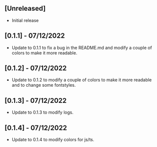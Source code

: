 ## [Unreleased]

- Initial release

## [0.1.1] - 07/12/2022

- Update to 0.1.1 to fix a bug in the README.md and modify a couple of colors to make it more readable.

## [0.1.2] - 07/12/2022

- Update to 0.1.2 to modify a couple of colors to make it more readable and to change some fontstyles.

## [0.1.3] - 07/12/2022

- Update to 0.1.3 to modify logs.

## [0.1.4] - 07/12/2022

- Update to 0.1.4 to modify colors for js/ts.